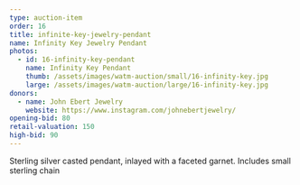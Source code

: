 ```yaml
---
type: auction-item
order: 16
title: infinite-key-jewelry-pendant
name: Infinity Key Jewelry Pendant
photos:
  - id: 16-infinity-key-pendant
    name: Infinity Key Pendant
    thumb: /assets/images/watm-auction/small/16-infinity-key.jpg
    large: /assets/images/watm-auction/large/16-infinity-key.jpg
donors:
  - name: John Ebert Jewelry
    website: https://www.instagram.com/johnebertjewelry/
opening-bid: 80
retail-valuation: 150
high-bid: 90
---
```


Sterling silver casted pendant, inlayed with a faceted garnet. Includes small sterling chain
